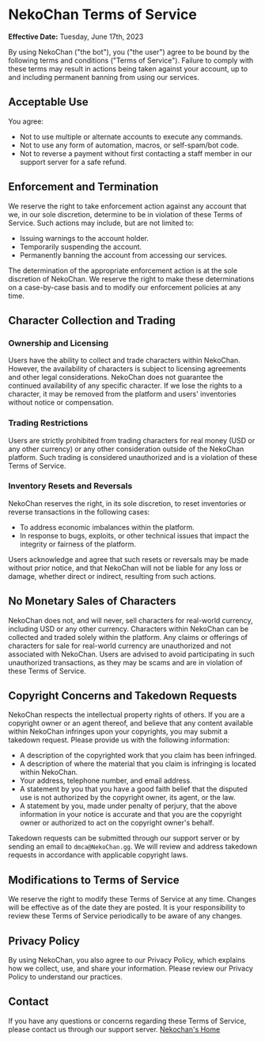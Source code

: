 # NekoChan Terms of Service

**Effective Date:** Tuesday, June 17th, 2023

By using NekoChan ("the bot"), you ("the user") agree to be bound by the following terms and conditions ("Terms of Service"). Failure to comply with these terms may result in actions being taken against your account, up to and including permanent banning from using our services.

## Acceptable Use
You agree:
- Not to use multiple or alternate accounts to execute any commands.
- Not to use any form of automation, macros, or self-spam/bot code.
- Not to reverse a payment without first contacting a staff member in our support server for a safe refund.

## Enforcement and Termination

We reserve the right to take enforcement action against any account that we, in our sole discretion, determine to be in violation of these Terms of Service. Such actions may include, but are not limited to:
- Issuing warnings to the account holder.
- Temporarily suspending the account.
- Permanently banning the account from accessing our services.

The determination of the appropriate enforcement action is at the sole discretion of NekoChan. We reserve the right to make these determinations on a case-by-case basis and to modify our enforcement policies at any time.

## Character Collection and Trading

### Ownership and Licensing

Users have the ability to collect and trade characters within NekoChan. However, the availability of characters is subject to licensing agreements and other legal considerations. NekoChan does not guarantee the continued availability of any specific character. If we lose the rights to a character, it may be removed from the platform and users' inventories without notice or compensation.

### Trading Restrictions

Users are strictly prohibited from trading characters for real money (USD or any other currency) or any other consideration outside of the NekoChan platform. Such trading is considered unauthorized and is a violation of these Terms of Service.

### Inventory Resets and Reversals

NekoChan reserves the right, in its sole discretion, to reset inventories or reverse transactions in the following cases:
- To address economic imbalances within the platform.
- In response to bugs, exploits, or other technical issues that impact the integrity or fairness of the platform.

Users acknowledge and agree that such resets or reversals may be made without prior notice, and that NekoChan will not be liable for any loss or damage, whether direct or indirect, resulting from such actions.

## No Monetary Sales of Characters

NekoChan does not, and will never, sell characters for real-world currency, including USD or any other currency. Characters within NekoChan can be collected and traded solely within the platform. Any claims or offerings of characters for sale for real-world currency are unauthorized and not associated with NekoChan. Users are advised to avoid participating in such unauthorized transactions, as they may be scams and are in violation of these Terms of Service.

## Copyright Concerns and Takedown Requests

NekoChan respects the intellectual property rights of others. If you are a copyright owner or an agent thereof, and believe that any content available within NekoChan infringes upon your copyrights, you may submit a takedown request. Please provide us with the following information:
- A description of the copyrighted work that you claim has been infringed.
- A description of where the material that you claim is infringing is located within NekoChan.
- Your address, telephone number, and email address.
- A statement by you that you have a good faith belief that the disputed use is not authorized by the copyright owner, its agent, or the law.
- A statement by you, made under penalty of perjury, that the above information in your notice is accurate and that you are the copyright owner or authorized to act on the copyright owner's behalf.

Takedown requests can be submitted through our support server or by sending an email to `dmca@NekoChan.gg`. We will review and address takedown requests in accordance with applicable copyright laws.

## Modifications to Terms of Service

We reserve the right to modify these Terms of Service at any time. Changes will be effective as of the date they are posted. It is your responsibility to review these Terms of Service periodically to be aware of any changes.

## Privacy Policy

By using NekoChan, you also agree to our Privacy Policy, which explains how we collect, use, and share your information. Please review our Privacy Policy to understand our practices.

## Contact

If you have any questions or concerns regarding these Terms of Service, please contact us through our support server.
[Nekochan's Home](https://discord.gg/UZ3kMkqfyn)
